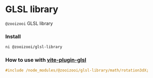 # GLSL library
`@zooizooi` GLSL library

### Install
```bash
ni @zooizooi/glsl-library
```

### How to use with [vite-plugin-glsl](https://github.com/UstymUkhman/vite-plugin-glsl)
```glsl
#include /node_modules/@zooizooi/glsl-library/math/rotation3dX;
```